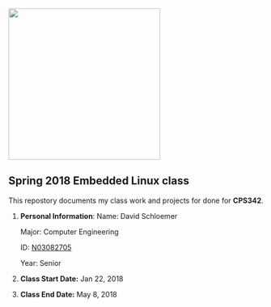 <img src="https://www.newpaltz.edu/media/identity/logos/newpaltzlogo.jpg" width="300"/>

## Spring 2018 Embedded Linux class

 This repostory documents my class work and projects for done for **CPS342**.

  1. **Personal Information**:
     Name: David Schloemer

     Major: Computer Engineering 

     ID: [N03082705](https://github.com/N03025774)

     Year: Senior

   2. **Class Start Date:** Jan 22, 2018

   3. **Class End Date:** May 8, 2018
